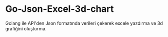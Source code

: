 # Go-Json-Excel-3d-chart
Golang ile API'den Json formatında verileri çekerek excele yazdırma ve 3d grafiğini oluşturma.
